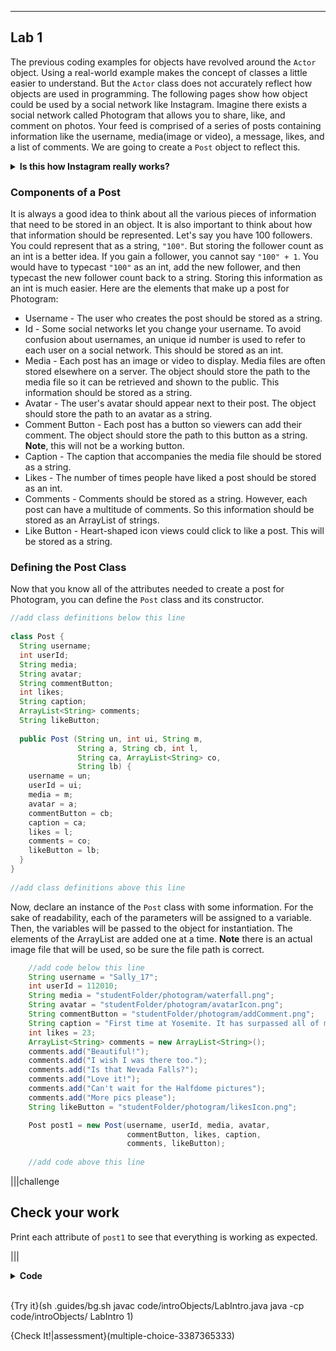 ----------

## Lab 1

The previous coding examples for objects have revolved around the `Actor` object. Using a real-world example makes the concept of classes a little easier to understand. But the `Actor` class does not accurately reflect how objects are used in programming. The following pages show how object could be used by a social network like Instagram. Imagine there exists a social network called Photogram that allows you to share, like, and comment on photos. Your feed is comprised of a series of posts containing information like the username, media(image or video), a message, likes, and a list of comments. We are going to create a `Post` object to reflect this.

<details>
  <summary><strong>Is this how Instagram really works?</strong></summary>No, not really. This is just an approximation. Facebook undoubtedly uses a more complex and robust system to store, manage, and display Instagram posts.
</details>

### Components of a Post

It is always a good idea to think about all the various pieces of information that need to be stored in an object. It is also important to think about how that information should be represented. Let's say you have 100 followers. You could represent that as a string, `"100"`. But storing the follower count as an int is a better idea. If you gain a follower, you cannot say `"100" + 1`. You would have to typecast `"100"` as an int, add the new follower, and then typecast the new follower count back to a string. Storing this information as an int is much easier. Here are the elements that make up a post for Photogram:
* Username - The user who creates the post should be stored as a string.
* Id - Some social networks let you change your username. To avoid confusion about usernames, an unique id number is used to refer to each user on a social network. This should be stored as an int.
* Media - Each post has an image or video to display. Media files are often stored elsewhere on a server. The object should store the path to the media file so it can be retrieved and shown to the public. This information should be stored as a string.
* Avatar - The user's avatar should appear next to their post. The object should store the path to an avatar as a string.
* Comment Button - Each post has a button so viewers can add their comment. The object should store the path to this button as a string. **Note**, this will not be a working button.
* Caption - The caption that accompanies the media file should be stored as a string.
* Likes - The number of times people have liked a post should be stored as an int.
* Comments - Comments should be stored as a string. However, each post can have a multitude of comments. So this information should be stored as an ArrayList of strings.
* Like Button - Heart-shaped icon views could click to like a post. This will be stored as a string.

### Defining the Post Class

Now that you know all of the attributes needed to create a post for Photogram, you can define the `Post` class and its constructor.

```java
//add class definitions below this line
    
class Post {
  String username;
  int userId;
  String media;
  String avatar;
  String commentButton;
  int likes;
  String caption;
  ArrayList<String> comments;
  String likeButton;
  
  public Post (String un, int ui, String m,
               String a, String cb, int l,
               String ca, ArrayList<String> co,
               String lb) {
    username = un;
    userId = ui;
    media = m;
    avatar = a;
    commentButton = cb;
    caption = ca;
    likes = l;
    comments = co;
    likeButton = lb;
  }
}
  
//add class definitions above this line
```

Now, declare an instance of the `Post` class with some information. For the sake of readability, each of the parameters will be assigned to a variable. Then, the variables will be passed to the object for instantiation. The elements of the ArrayList are added one at a time. **Note** there is an actual image file that will be used, so be sure the file path is correct.

```java
    //add code below this line
    String username = "Sally_17";
    int userId = 112010;
    String media = "studentFolder/photogram/waterfall.png";
    String avatar = "studentFolder/photogram/avatarIcon.png";
    String commentButton = "studentFolder/photogram/addComment.png";
    String caption = "First time at Yosemite. It has surpassed all of my expectations.";
    int likes = 23;
    ArrayList<String> comments = new ArrayList<String>();
    comments.add("Beautiful!");
    comments.add("I wish I was there too.");
    comments.add("Is that Nevada Falls?");
    comments.add("Love it!");
    comments.add("Can't wait for the Halfdome pictures");
    comments.add("More pics please");
    String likeButton = "studentFolder/photogram/likesIcon.png";

    Post post1 = new Post(username, userId, media, avatar,
                          commentButton, likes, caption,
                          comments, likeButton);
    
    //add code above this line
```

|||challenge
## Check your work
Print each attribute of `post1` to see that everything is working as expected.

|||

<details>
  <summary><strong>Code</strong></summary>
  
  ```java
  import javax.swing.*;
  import java.util.*; 

  //add class definitions below this line

  class Post {
    String username;
    int userId;
    String media;
    String avatar;
    String commentButton;
    int likes;
    String caption;
    ArrayList<String> comments;
    String likeButton;

    public Post (String un, int ui, String m,
                 String a, String cb, int l,
                 String ca, ArrayList<String> co,
                 String lb) {
      username = un;
      userId = ui;
      media = m;
      avatar = a;
      commentButton = cb;
      caption = ca;
      likes = l;
      comments = co;
      likeButton = lb;
    }
  }

  //add class definitions above this line

  public class LabIntro {
    public static void main(String[] args) {

      //add code below this line
      String username = "Sally_17";
      int userId = 112010;
      String media = "studentFolder/photogram/waterfall.png";
      String avatar = "studentFolder/photogram/avatarIcon.png";
      String commentButton = "studentFolder/photogram/addComment.png";
      String caption = "First time at Yosemite. It has surpassed all of my expectations.";
      int likes = 23;
      ArrayList<String> comments = new ArrayList<String>();
      comments.add("Beautiful!");
      comments.add("I wish I was there too.");
      comments.add("Is that Nevada Falls?");
      comments.add("Love it!");
      comments.add("Can't wait for the Halfdome pictures");
      comments.add("More pics please");
      String likeButton = "studentFolder/photogram/likesIcon.png";

      Post post1 = new Post(username, userId, media, avatar,
                            commentButton, likes, caption,
                            comments, likeButton);

      System.out.println(post1.username);
      System.out.println(post1.userId);
      System.out.println(post1.media);
      System.out.println(post1.avatar);
      System.out.println(post1.commentButton);
      System.out.println(post1.caption);
      System.out.println(post1.likes);
      System.out.println(post1.comments);
      System.out.println(post1.likeButton);

      //add code above this line
    }
  }
  ```
</details><br>

{Try it}(sh .guides/bg.sh javac code/introObjects/LabIntro.java java -cp code/introObjects/ LabIntro 1)
  
{Check It!|assessment}(multiple-choice-3387365333)
